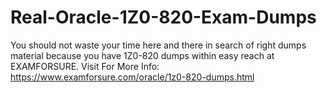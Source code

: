 # Real-Oracle-1Z0-820-Exam-Dumps
You should not waste your time here and there in search of right dumps material because you have 1Z0-820 dumps within easy reach at EXAMFORSURE.   Visit For More Info: https://www.examforsure.com/oracle/1z0-820-dumps.html
